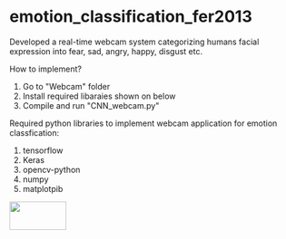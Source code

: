 # emotion_classification_fer2013
Developed a real-time webcam system categorizing humans facial expression into fear, sad, angry, happy, disgust etc.

How to implement?
  1. Go to "Webcam" folder
  2. Install required libaraies shown on below
  3. Compile and run "CNN_webcam.py"

Required python libraries to implement webcam application for emotion classfication:
  1. tensorflow
  2. Keras
  3. opencv-python
  4. numpy
  5. matplotpib
  
<img src = "Images/ScreenShot.png" width = "100" height = "50">

